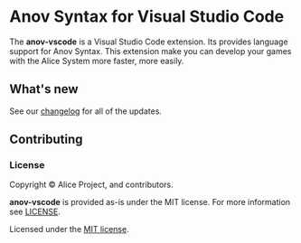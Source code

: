 # Anov Syntax for Visual Studio Code

The **anov-vscode** is a Visual Studio Code extension. Its provides language support for Anov Syntax. This extension make you can develop your games with the Alice System more faster, more easily.

## What's new

See our [changelog](./docs/CHANGELOG.md) for all of the updates.

<!--
## Features

TBD
-->

## Contributing

### License

Copyright © Alice Project, and contributors.

**anov-vscode** is provided as-is under the MIT license. For more information see [LICENSE](./LICENSE).

Licensed under the [MIT license](./LICENSE).

<!--
### Code of Conduct

TBD
-->


<!--
## Feedback

TBD
-->
